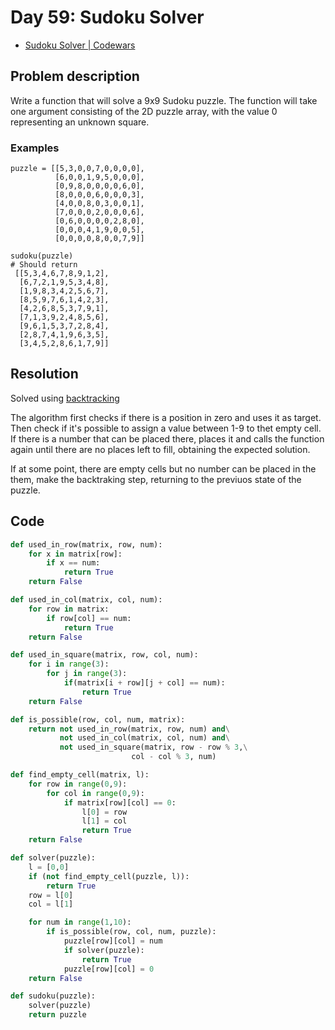 # Day 59: Sudoku Solver

- [Sudoku Solver | Codewars](https://www.codewars.com/kata/5296bc77afba8baa690002d7)

## Problem description

Write a function that will solve a 9x9 Sudoku puzzle. The function will take one argument consisting of the 2D puzzle array, with the value 0 representing an unknown square.

### Examples

```text
puzzle = [[5,3,0,0,7,0,0,0,0],
          [6,0,0,1,9,5,0,0,0],
          [0,9,8,0,0,0,0,6,0],
          [8,0,0,0,6,0,0,0,3],
          [4,0,0,8,0,3,0,0,1],
          [7,0,0,0,2,0,0,0,6],
          [0,6,0,0,0,0,2,8,0],
          [0,0,0,4,1,9,0,0,5],
          [0,0,0,0,8,0,0,7,9]]

sudoku(puzzle)
# Should return
 [[5,3,4,6,7,8,9,1,2],
  [6,7,2,1,9,5,3,4,8],
  [1,9,8,3,4,2,5,6,7],
  [8,5,9,7,6,1,4,2,3],
  [4,2,6,8,5,3,7,9,1],
  [7,1,3,9,2,4,8,5,6],
  [9,6,1,5,3,7,2,8,4],
  [2,8,7,4,1,9,6,3,5],
  [3,4,5,2,8,6,1,7,9]]
```

## Resolution

Solved using [backtracking](https://en.wikipedia.org/wiki/Backtracking)

The algorithm first checks if there is a position in zero and uses it as target. Then check if it's possible to assign a value between 1-9 to thet empty cell. If there is a number that can be placed there, places it and calls the function again until there are no places left to fill, obtaining the expected solution.

If at some point, there are empty cells but no number can be placed in the them, make the backtraking step, returning to the previuos state of the puzzle.

## Code

```python
def used_in_row(matrix, row, num):
    for x in matrix[row]:
        if x == num:
            return True
    return False

def used_in_col(matrix, col, num):
    for row in matrix:
        if row[col] == num:
            return True
    return False

def used_in_square(matrix, row, col, num):
    for i in range(3):
        for j in range(3):
            if(matrix[i + row][j + col] == num):
                return True
    return False

def is_possible(row, col, num, matrix):
    return not used_in_row(matrix, row, num) and\
           not used_in_col(matrix, col, num) and\
           not used_in_square(matrix, row - row % 3,\
                           col - col % 3, num)

def find_empty_cell(matrix, l):
    for row in range(0,9):
        for col in range(0,9):
            if matrix[row][col] == 0:
                l[0] = row
                l[1] = col
                return True
    return False

def solver(puzzle):
    l = [0,0]
    if (not find_empty_cell(puzzle, l)):
        return True
    row = l[0]
    col = l[1]

    for num in range(1,10):
        if is_possible(row, col, num, puzzle):
            puzzle[row][col] = num
            if solver(puzzle):
                return True
            puzzle[row][col] = 0
    return False

def sudoku(puzzle):
    solver(puzzle)
    return puzzle
```
